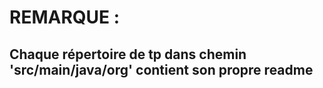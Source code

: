 # REMARQUE :
## Chaque répertoire de tp dans chemin 'src/main/java/org' contient son propre readme 
